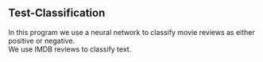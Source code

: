 ## Test-Classification
In this program we use a neural network to classify movie reviews as either positive or negative.
<br />
We use IMDB reviews to classify text.
